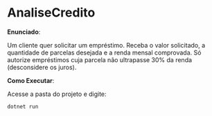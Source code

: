 # AnaliseCredito
 
 **Enunciado**:
 
 Um cliente quer solicitar um empréstimo. Receba o valor solicitado, a quantidade de parcelas desejada e a renda mensal comprovada. Só autorize empréstimos cuja parcela não ultrapasse 30% da renda (desconsidere os juros).

**Como Executar**:

Acesse a pasta do projeto e digite:

```
dotnet run
```
